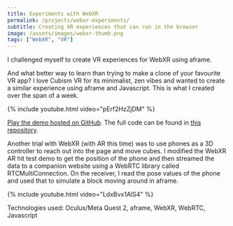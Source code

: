 ```yaml
---
title: Experiments with WebXR
permalink: /projects/webxr-experiments/
subtitle: Creating XR experiences that can run in the browser
image: /assets/images/webxr-thumb.png
tags: ["WebXR", "VR"]
---
```


I challenged myself to create VR experiences for WebXR using aframe. 

And what better way to learn than trying to make a clone of your favourite VR app? I love Cubism VR for its minimalist, zen vibes and wanted to create a similar experience using aframe and Javascript. This is what I created over the span of a week.

{% include youtube.html video="pErf2HzZjDM" %}

[Play the demo hosted on GitHub][demo]. The full code can be found in [this repository][repo].

Another trial with WebXR (with AR this time) was to use phones as a 3D controller to reach out into the page and move cubes. I modified the WebXR AR hit test demo to get the position of the phone and then streamed the data to a companion website using a WebRTC library called RTCMultiConnection. On the receiver, I read the pose values of the phone and used that to simulate a block moving around in aframe.

{% include youtube.html video="LdxBvx1AlS4" %}

Technologies used: Oculus/Meta Quest 2, aframe, WebXR, WebRTC, Javascript

[demo]: https://devpika.github.io/acubism/
[repo]: https://github.com/DevPika/acubism
